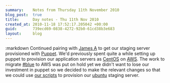 ```yaml
---
summary:    Notes from Thursday 11th November 2010
blog_post:  true
title:      Day notes - Thu 11th Nov 2010
created_at: 2010-11-18 17:52:17.205042 +00:00
guid:       739ecd69-0838-4272-92b0-61cd38b3e683
layout:     blog
---
```

:markdown
  Continued pairing with [James A](http://interblah.net/) to get our staging server provisioned with [Puppet](http://www.puppetlabs.com/).  We'd previously spent quite a while setting up puppet to provision our application servers as [CentOS](http://www.centos.org/) on [AWS](http://aws.amazon.com/).  The work to migrate [#blue](https://hashblue.com/) to AWS was put on hold yet we didn't want to lose our investment in puppet so we decided to make the relevant changes so that we could use [our scripts](https://github.com/freerange/freerange-puppet) to provision our [ubuntu](http://www.ubuntu.com/) staging server.
